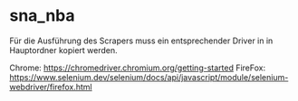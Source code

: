 # sna_nba

Für die Ausführung des Scrapers muss ein entsprechender Driver in in Hauptordner kopiert werden.

Chrome: https://chromedriver.chromium.org/getting-started
FireFox: https://www.selenium.dev/selenium/docs/api/javascript/module/selenium-webdriver/firefox.html
